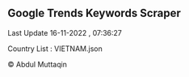 

## Google Trends Keywords Scraper 
 
Last Update 16-11-2022 , 07:36:27

Country List :
VIETNAM.json



© Abdul Muttaqin 
